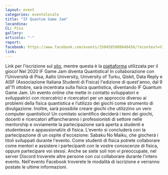 ```yaml
---
layout: event
categories: eventolocale
title: "IF Quantum Game Jam"
locandina: 
CL: Pisa
gallery:
articolo: "-"
report: 
facebook: https://www.facebook.com/events/2504585909840456/?acontext=%7B%22ref%22%3A%2252%22%2C%22action_history%22%3A%22[%7B%5C%22surface%5C%22%3A%5C%22share_link%5C%22%2C%5C%22mechanism%5C%22%3A%5C%22share_link%5C%22%2C%5C%22extra_data%5C%22%3A%7B%5C%22invite_link_id%5C%22%3A732109454183861%7D%7D]%22%7D
link: 
---
```

Link per l'iscrizione sul [sito](http://ifgamejam.eventbrite.it), mentre questa è la [piattaforma](https://itch.io/jam/ifqgj20) utilizzata per il gioco!
Nel 2020 IF Game Jam diventa Quantistica!
In collaborazione con l’Università di Pisa, Aalto University, University of Turku, Qiskit, Data Reply e AISF (Associazione Italiana Studenti di Fisica) l'edizione di quest'anno, dal 9 all'11 ottobre, sarà incentrata sulla fisica quantistica, diventando IF Quantum Game Jam.
Un evento online che mette in contatto sviluppatori e sviluppatrici con ricercatrici e ricercatori per un approccio diverso ai problemi della fisica quantistica e l’utilizzo dei giochi come strumento di divulgazione. Inoltre, sarà possibile creare giochi che utilizzino un vero computer quantistico!
Un comitato scientifico deciderà i temi dei giochi, docenti e ricercatori affiancheranno i professionisti di settore nelle mentorship e ovviamente la partecipazione sarà aperta a studenti e studentesse e appassionati/e di fisica.
L'evento si concluderà con la partecipazione di un ospite d'eccezione: Sabaku No Maiku, che giocherà i titoli sviluppati durante l'evento.
Come studenti di fisica potrete collaborare come mentori e assistere i partecipanti con le vostre conoscenze di fisica, oppure partecipare voi stessi. Anche se siete soli non vi preoccupate, nel server Discord troverete altre persone con cui collaborare durante l'intero evento.
Nell'evento Facebook troverete le modalità di iscrizione e verranno postate le ultime informazioni.

